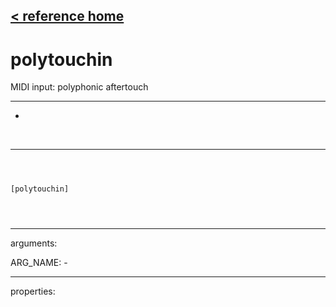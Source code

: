 [< reference home](index.html)
---

# polytouchin


MIDI input: polyphonic aftertouch

---

-
<br>


---


```



[polytouchin]


            
```

---
arguments:

ARG_NAME: -<br>

---
properties:


